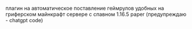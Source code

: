 плагин на автоматическое поставление геймрулов удобных на гриферском майнкрафт сервере с спавном 1.16.5 paper (предупреждаю - chatgpt code)

